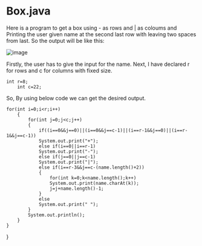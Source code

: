 # Box.java
Here is a program to get a box using - as rows and | as coloums and Printing the user given name at the second last row with leaving two spaces from last.
So the output will be like this:

![image](https://user-images.githubusercontent.com/84003405/118488519-704c4e80-b739-11eb-8b7d-9b18973a53a2.png)

Firstly, the user has to give the input for the name.
Next, I have declared r for rows and c for columns with fixed size.

    int r=8;
		int c=22;
    
 So, By using below code we can get the desired output.
 
    for(int i=0;i<r;i++)
		{
			for(int j=0;j<c;j++)
			{
				if((i==0&&j==0)||(i==0&&j==c-1)||(i==r-1&&j==0)||(i==r-1&&j==c-1))
				System.out.print("+");
				else if(i==0||i==r-1)
				System.out.print("-");
				else if(j==0||j==c-1)
				System.out.print("|");
				else if(i==r-3&&j==c-(name.length()+2))
				{
					for(int k=0;k<name.length();k++)
					System.out.print(name.charAt(k));
					j=j+name.length()-1;
				}
				else
				System.out.print(" ");
			}
			System.out.println();
		}
	}
}

    
